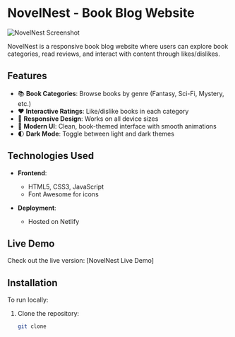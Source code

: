# NovelNest - Book Blog Website

![NovelNest Screenshot](<img width="949" alt="The front" src="https://github.com/user-attachments/assets/515253a3-a4be-4afe-a5d6-41f945895182" />
) 

NovelNest is a responsive book blog website where users can explore book categories, read reviews, and interact with content through likes/dislikes.

## Features

- 📚 **Book Categories**: Browse books by genre (Fantasy, Sci-Fi, Mystery, etc.)
- ❤️ **Interactive Ratings**: Like/dislike books in each category
- 📱 **Responsive Design**: Works on all device sizes
- 🎨 **Modern UI**: Clean, book-themed interface with smooth animations
- 🌓 **Dark Mode**: Toggle between light and dark themes

## Technologies Used

- **Frontend**:
  - HTML5, CSS3, JavaScript
  - Font Awesome for icons
  
  
- **Deployment**:
  - Hosted on Netlify

## Live Demo

Check out the live version: [NovelNest Live Demo]

## Installation

To run locally:

1. Clone the repository:
   ```bash
   git clone 

